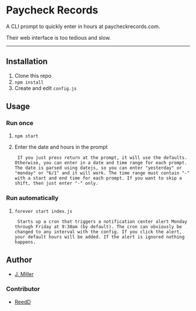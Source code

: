 # Paycheck Records

A CLI prompt to quickly enter in hours at paycheckrecords.com.

Their web interface is too tedious and slow.

---

## Installation

1. Clone this repo
2. ```npm install```
3. Create and edit ```config.js```

## Usage

### Run once

1. ```npm start```
2. Enter the date and hours in the prompt

		If you just press return at the prompt, it will use the defaults. Otherwise, you can enter in a date and time range for each prompt. The date is parsed using datejs, so you can enter "yesterday" or "monday" or "6/1" and it will work. The time range must contain "-" with a start and end time for each prompt. If you want to skip a shift, then just enter "-" only.

### Run automatically

1. ```forever start index.js```

		Starts up a cron that triggers a notification center alert Monday through Friday at 9:30am (by default). The cron can obviously be changed to any interval with the config. If you click the alert, your default hours will be added. If the alert is ignored nothing happens.

## Author

* [J. Miller](https://github.com/jmillerdesign)

### Contributor

* [ReedD](https://github.com/ReedD)

